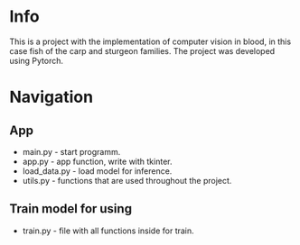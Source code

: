# Info
This is a project with the implementation of computer vision in blood, in this case fish of the carp and sturgeon families. The project was developed using Pytorch.
# Navigation
## App
* main.py - start programm.
* app.py - app function, write with tkinter.
* load_data.py - load model for inference.
* utils.py - functions that are used throughout the project.
## Train model for using
* train.py - file with all functions inside for train.

